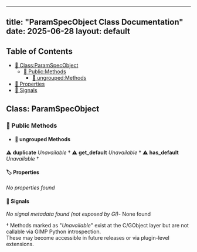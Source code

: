 <!-- Formatted by A³BS formatter.py -->
<!-- Generated by A³BS document.py -->
---
title: "ParamSpecObject Class Documentation"
date: 2025-06-28
layout: default
---

## Table of Contents
- [🔧 Class:ParamSpecObject](#class-paramspecobject)
  - [ 🔹 Public:Methods](#public-methods)
    - [ 🔹 ungrouped:Methods](#ungrouped-methods)
- [🔧 Properties](#properties-)
- [🔧 Signals](#signals-)
## Class: ParamSpecObject
### 🔹 Public Methods
<a name="public-methods"></a>
- #### 🔹 ungrouped Methods
<a name="ungrouped-methods"></a>
⚠️ **duplicate** _Unavailable_ †
⚠️ **get_default** _Unavailable_ †
⚠️ **has_default** _Unavailable_ †
#### 🏷️ Properties
<a name="properties-"></a>
_No properties found_
#### 📣 Signals
<a name="signals-"></a>
_No signal metadata found (not exposed by GI)_- None found

† Methods marked as "_Unavailable_" exist at the C/GObject layer but are not callable via GIMP Python introspection.  
These may become accessible in future releases or via plugin-level extensions.